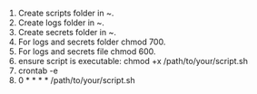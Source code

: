 1. Create scripts folder in ~.
2. Create logs folder in ~.
3. Create secrets folder in ~.
4. For logs and secrets folder chmod 700.
5. For logs and secrets file chmod 600.
6. ensure script is executable: chmod +x /path/to/your/script.sh
7. crontab -e
8. 0 * * * * /path/to/your/script.sh


